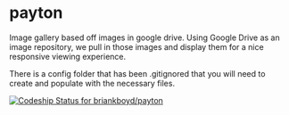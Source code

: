 # payton
Image gallery based off images in google drive.
Using Google Drive as an image repository, we pull in those images and display them for a nice responsive viewing experience.

There is a config folder that has been .gitignored that you will need to create and populate with the necessary files. 

[ ![Codeship Status for briankboyd/payton](https://codeship.com/projects/adce0760-97d4-0132-a3aa-5a0c44ea5eae/status?branch=master)](https://codeship.com/projects/63216)
